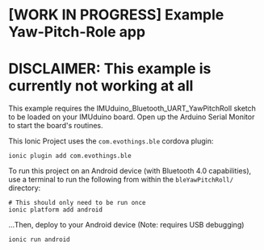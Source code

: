 # [WORK IN PROGRESS] Example Yaw-Pitch-Role app

# DISCLAIMER: This example is currently not working at all 

This example requires the IMUduino_Bluetooth_UART_YawPitchRoll sketch to be loaded on your IMUduino board. Open up the Arduino Serial Monitor to start the board's routines.

This Ionic Project uses the `com.evothings.ble` cordova plugin:
```
ionic plugin add com.evothings.ble
```

To run this project on an Android device (with Bluetooth 4.0 capabilities), use a terminal to run the following from within 
the `bleYawPitchRoll/` directory:

```
# This should only need to be run once
ionic platform add android
```

...Then, deploy to your Android device (Note: requires USB debugging)

```
ionic run android
```